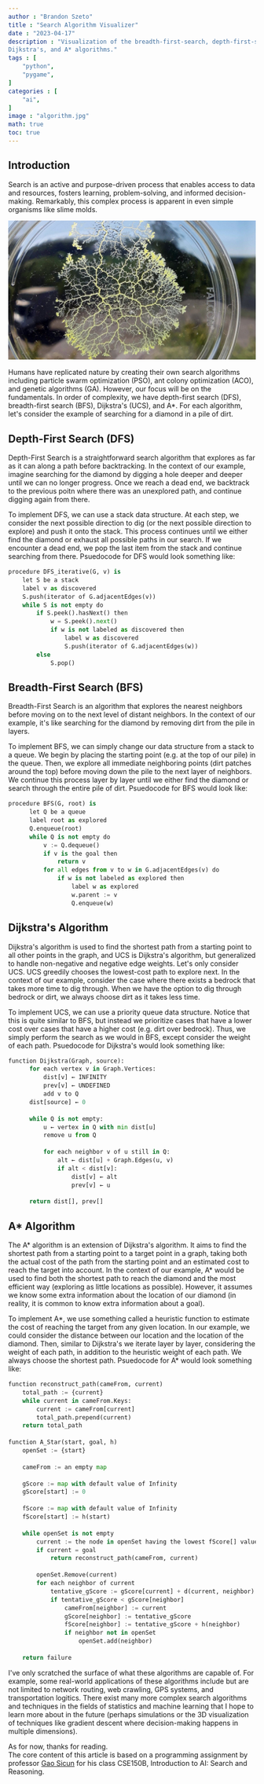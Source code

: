 ```yaml
---
author : "Brandon Szeto"
title : "Search Algorithm Visualizer"
date : "2023-04-17"
description : "Visualization of the breadth-first-search, depth-first-search,
Dijkstra's, and A* algorithms."
tags : [
    "python",
    "pygame",
]
categories : [
    "ai",
]
image : "algorithm.jpg"
math: true
toc: true
---
```


## Introduction
Search is an active and purpose-driven process that enables access to data and
resources, fosters learning, problem-solving, and informed decision-making.
Remarkably, this complex process is apparent in even simple organisms like slime
molds. 

![Slime Mold](slime.jpg)

Humans have replicated nature by creating their own
search algorithms including particle swarm optimization (PSO), ant colony
optimization (ACO), and genetic algorithms (GA). However, our focus will be on
the fundamentals. In order of complexity, we have depth-first search (DFS), 
breadth-first search (BFS), Dijkstra's (UCS), and A\*. For each algorithm, 
let's consider the example of searching for a diamond in a pile of dirt.

## Depth-First Search (DFS)

Depth-First Search is a straightforward search algorithm that explores as far as
it can along a path before backtracking. In the context of our example, imagine
searching for the diamond by digging a hole deeper and deeper until we can no
longer progress. Once we reach a dead end, we backtrack to the previous poitn
where there was an unexplored path, and continue digging again from there.

To implement DFS, we can use a stack data structure. At each step, we consider
the next possible direction to dig (or the next possible direction to explore)
and push it onto the stack. This process continues until we either find the
diamond or exhaust all possible paths in our search. If we encounter a dead end,
we pop the last item from the stack and continue searching from there.
Psuedocode for DFS would look something like:

```python
procedure DFS_iterative(G, v) is
    let S be a stack
    label v as discovered
    S.push(iterator of G.adjacentEdges(v))
    while S is not empty do
        if S.peek().hasNext() then
            w = S.peek().next()
            if w is not labeled as discovered then
                label w as discovered
                S.push(iterator of G.adjacentEdges(w))
        else
            S.pop()
```

## Breadth-First Search (BFS)

Breadth-First Search is an algorithm that explores the nearest neighbors before
moving on to the next level of distant neighbors. In the context of our example,
it's like searching for the diamond by removing dirt from the pile in layers.

To implement BFS, we can simply change our data structure from a stack to a
queue. We begin by placing the starting point (e.g. at the top of our pile) in
the queue. Then, we explore all immediate neighboring points (dirt patches
around the top) before moving down the pile to the next layer of neighbors. We
continue this process layer by layer until we either find the diamond or search
through the entire pile of dirt. Psuedocode for BFS would look like:

```python
procedure BFS(G, root) is
      let Q be a queue
      label root as explored
      Q.enqueue(root)
      while Q is not empty do
          v := Q.dequeue()
          if v is the goal then
              return v
          for all edges from v to w in G.adjacentEdges(v) do
              if w is not labeled as explored then
                  label w as explored
                  w.parent := v
                  Q.enqueue(w)
```

## Dijkstra's Algorithm

Dijkstra's algorithm is used to find the shortest path from a starting point to
all other points in the graph, and UCS is Dijkstra's algorithm, but generalized
to handle non-negative and negative edge weights. Let's only consider UCS. UCS
greedily chooses the lowest-cost path to explore next. In the context of our
example, consider the case where there exists a bedrock that takes more time to
dig through. When we have the option to dig through bedrock or dirt, we always
choose dirt as it takes less time. 

To implement UCS, we can use a priority queue data structure. Notice that this
is quite similar to BFS, but instead we prioritize cases that have a lower cost
over cases that have a higher cost (e.g. dirt over bedrock). Thus, we simply
perform the search as we would in BFS, except consider the weight of each path.
Psuedocode for Dijkstra's would look something like:

```python
function Dijkstra(Graph, source):
      for each vertex v in Graph.Vertices:
          dist[v] ← INFINITY
          prev[v] ← UNDEFINED
          add v to Q
      dist[source] ← 0
      
      while Q is not empty:
          u ← vertex in Q with min dist[u]
          remove u from Q
          
          for each neighbor v of u still in Q:
              alt ← dist[u] + Graph.Edges(u, v)
              if alt < dist[v]:
                  dist[v] ← alt
                  prev[v] ← u

      return dist[], prev[]
```

## A* Algorithm

The A* algorithm is an extension of Dijkstra's algorithm. It aims to find the
shortest path from a starting point to a target point in a graph, taking both
the actual cost of the path from the starting point and an estimated cost to
reach the target into account. In the context of our example, A* would be used
to find both the shortest path to reach the diamond and the most efficient way
(exploring as little locations as possible). However, it assumes we know some
extra information about the location of our diamond (in reality, it is common to
know extra information about a goal).

To implement A\*, we use something called a heuristic function to estimate the
cost of reaching the target from any given location. In our example, we could
consider the distance between our location and the location of the diamond.
Then, similar to Dijkstra's we iterate layer by layer, considering the weight of
each path, in addition to the heuristic weight of each path. We always choose
the shortest path. Psuedocode for A\* would look something like:

```python
function reconstruct_path(cameFrom, current)
    total_path := {current}
    while current in cameFrom.Keys:
        current := cameFrom[current]
        total_path.prepend(current)
    return total_path

function A_Star(start, goal, h)
    openSet := {start}

    cameFrom := an empty map

    gScore := map with default value of Infinity
    gScore[start] := 0

    fScore := map with default value of Infinity
    fScore[start] := h(start)

    while openSet is not empty
        current := the node in openSet having the lowest fScore[] value
        if current = goal
            return reconstruct_path(cameFrom, current)

        openSet.Remove(current)
        for each neighbor of current
            tentative_gScore := gScore[current] + d(current, neighbor)
            if tentative_gScore < gScore[neighbor]
                cameFrom[neighbor] := current
                gScore[neighbor] := tentative_gScore
                fScore[neighbor] := tentative_gScore + h(neighbor)
                if neighbor not in openSet
                    openSet.add(neighbor)

    return failure
```

<!-- ## Final Implementation -->

<!-- Let's observe these algorithms in action in a grid consisting of: -->
<!-- - A yellow starting square -->
<!-- - An orange ending square -->
<!-- - Black "concrete" that can be easily traversed through -->
<!-- - Blue "puddles" that cannot be traversed through -->
<!-- - Green "grass" that can be traversed through at higher weight cost -->

<!-- Where the goal is to traverse from the yellow square to the orange square. -->

<!-- ![Algorithms in action](algorithm.gif) -->

<!-- Some things to notice: -->
<!-- - DFS traverses one long path before finding the goal -->
<!-- - BFS, UCS, and A\* each slowly search outwards depending on the weights -->

I've only scratched the surface of what these algorithms are capable of. For
example, some 
real-world applications of these algorithms include but are not
limited to network routing, web crawling, GPS systems, and transportation 
logitics. There exist many more complex search algorithms and techniques
in the fields of statistics and machine learning that I hope to learn more about
in the future (perhaps simulations or the 3D visualization of techniques like
gradient descent where decision-making happens in multiple dimensions).

As for now, thanks for reading.  
The core content of this article is based on a programming 
assignment by professor [Gao Sicun](https://jacobsschool.ucsd.edu/node/3603) 
for his class CSE150B, Introduction to AI: Search and Reasoning.
